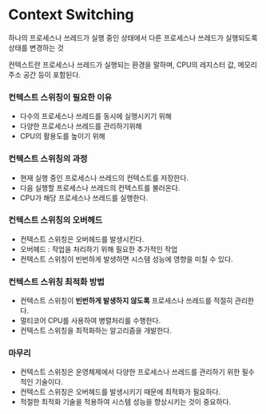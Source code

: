 # Context Switching

하나의 프로세스나 쓰레드가 실행 중인 상태에서 다른 프로세스나 쓰레드가 실행되도록 상태를 변경하는 것

컨텍스트란 프로세스나 쓰레드가 실행되는 환경을 말하며, CPU의 레지스터 값, 메모리 주소 공간 등이 포함된다.

### 컨텍스트 스위칭이 필요한 이유

- 다수의 프로세스나 쓰레드를 동시에 실행시키기 위해
- 다양한 프로세스나 쓰레드를 관리하기위해
- CPU의 활용도를 높이기 위해

### 컨텍스트 스위칭의 과정

- 현재 실행 중인 프로세스나 쓰레드의 컨텍스트를 저장한다.
- 다음 실행할 프로세스나 쓰레드의 컨텍스트를 불러온다.
- CPU가 해당 프로세스나 쓰레드를 실행한다.

### 컨텍스트 스위칭의 오버헤드

- 컨텍스트 스위칭은 오버헤드를 발생시킨다.
- 오버헤드 : 작업을 처리하기 위해 필요한 추가적인 작업
- 컨텍스트 스위칭이 빈번하게 발생하면 시스템 성능에 영향을 미칠 수 있다.

### 컨텍스트 스위칭 최적화 방법

- 컨텍스트 스위칭이 **빈번하게 발생하지 않도록** 프로세스나 쓰레드를 적절히 관리한다.
- 멀티코어 CPU를 사용하여 병렬처리를 수행한다.
- 컨텍스트 스위칭을 최적화하는 알고리즘을 개발한다.

### 마무리

- 컨텍스트 스위칭은 운영체제에서 다양한 프로세스나 쓰레드를 관리하기 위한 필수적인 기술이다.
- 컨텍스트 스위칭은 오버헤드를 발생시키기 때문에 최적화가 필요하다.
- 적절한 최적화 기술을 적용하여 시스템 성능을 향상시키는 것이 중요하다.
